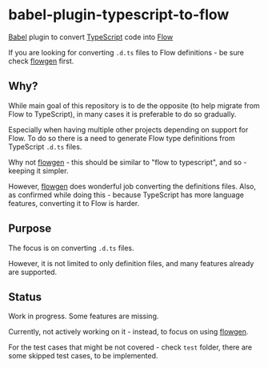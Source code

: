 # babel-plugin-typescript-to-flow

[Babel] plugin to convert [TypeScript] code into [Flow]

If you are looking for converting `.d.ts` files to Flow definitions - be sure check [flowgen] first.

## Why? 
While main goal of this repository is to de the opposite (to help migrate from Flow to TypeScript),
in many cases it is preferable to do so gradually.
 
Especially when having multiple other projects depending on support for Flow.
To do so there is a need to generate Flow type definitions from TypeScript `.d.ts` files.

Why not [flowgen] - this should be similar to "flow to typescript", and so - keeping it simpler.

However, [flowgen] does wonderful job converting the definitions files. Also, as confirmed while doing this - because TypeScript has more language features, converting it to Flow is harder.

## Purpose

The focus is on converting `.d.ts` files.

However, it is not limited to only definition files, and many features already are supported.

## Status

Work in progress. Some features are missing.

Currently, not actively working on it - instead, to focus on using [flowgen].

For the test cases that might be not covered - check `test` folder, there are some skipped test cases, to be implemented. 

[babel]: https://github.com/babel/babel
[flow]: https://github.com/facebook/flow
[typescript]: https://github.com/Microsoft/TypeScript
[flowgen]: (https://github.com/joarwilk/flowgen)
